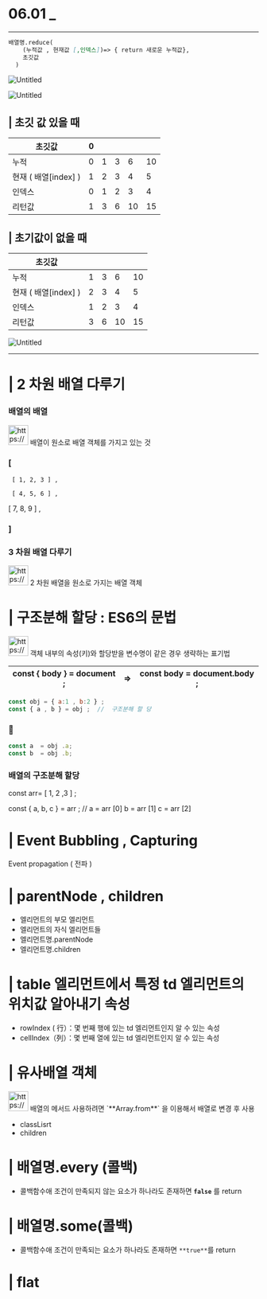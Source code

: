 # 06.01 _

---

```markdown
배열명.reduce( 
    (누적값 , 현재값 [,인덱스])=> { return 새로운 누적값},
    초깃값
  )
```

![Untitled](06%2001%20_%20947bcda6dd084e159f88f1ebdd2fba44/Untitled.png)

![Untitled](06%2001%20_%20947bcda6dd084e159f88f1ebdd2fba44/Untitled%201.png)

## |  초깃 값 있을 때

| 초깃값 | 0 |  |  |  |  |
| --- | --- | --- | --- | --- | --- |
| 누적 | 0 | 1 | 3 | 6 | 10 |
| 현재 ( 배열[index] ) | 1 | 2 | 3 | 4 | 5 |
| 인덱스 | 0 | 1 | 2 | 3 | 4 |
| 리턴값 | 1 | 3 | 6 | 10 | 15 |

## |  초기값이 없을 때

| 초깃값 |  |  |  |  |
| --- | --- | --- | --- | --- |
| 누적 | 1 | 3 | 6 | 10 |
| 현재 ( 배열[index] ) | 2 | 3 | 4 | 5 |
| 인덱스 | 1 | 2 | 3 | 4 |
| 리턴값 | 3 | 6 | 10 | 15 |

![Untitled](06%2001%20_%20947bcda6dd084e159f88f1ebdd2fba44/Untitled%202.png)

---

# |  2 차원 배열 다루기

### 배열의 배열

<aside>
<img src="https://www.notion.so/icons/exclamation-mark_pink.svg" alt="https://www.notion.so/icons/exclamation-mark_pink.svg" width="40px" /> 배열이 원소로 배열 객체를 가지고 있는 것

</aside>

### [

     [ 1, 2, 3 ] ,

     [ 4, 5, 6 ] ,

[ 7, 8, 9 ] ,

### ]

### 3 차원 배열 다루기

<aside>
<img src="https://www.notion.so/icons/exclamation-mark_pink.svg" alt="https://www.notion.so/icons/exclamation-mark_pink.svg" width="40px" /> 2 차원 배열을 원소로 가지는 배열 객체

</aside>

# |  구조분해 할당 : ES6의 문법

<aside>
<img src="https://www.notion.so/icons/exclamation-mark_pink.svg" alt="https://www.notion.so/icons/exclamation-mark_pink.svg" width="40px" /> 객체 내부의 속성(키)와  할당받을 변수명이 같은 경우 생략하는 표기법

</aside>

|              const { body } = document ; | ⇒ |               const  body  = document.body   ; |
| --- | --- | --- |

```jsx
const obj = { a:1 , b:2 } ;
const { a , b } = obj ;  //  구조분해 할 당
```

### 🔻

```jsx
const a  = obj .a;
const b  = obj .b;
```

### 배열의 구조분해 할당

const arr= [ 1, 2 ,3 ] ;

const  { a, b, c  } = arr ;     //   a  =  arr [0]      b  =  arr [1]    c  =  arr [2]

# |  Event Bubbling ,  Capturing

Event propagation ( 전파 )

# |  parentNode , children

- 엘리먼트의 부모 엘리먼트
- 엘리먼트의 자식 엘리먼트들
- 엘리먼트명.parentNode
- 엘리먼트명.children

# |  table 엘리먼트에서 특정 td 엘리먼트의 위치값 알아내기 속성

- rowIndex ( 行）：몇 번째 행에 있는 td 엘리먼트인지 알 수 있는 속성
- cellIndex（列）：몇 번째 열에 있는 td 엘리먼트인지 알 수 있는 속성

# |  유사배열 객체

<aside>
<img src="https://www.notion.so/icons/exclamation-mark_pink.svg" alt="https://www.notion.so/icons/exclamation-mark_pink.svg" width="40px" /> 배열의 메서드 사용하려면 `**Array.from**` 을 이용해서 배열로 변경 후 사용

</aside>

- classLisrt
- children

# |  배열명.every (콜백)

- 콜백함수애 조건이 만족되지 않는 요소가 하나라도 존재하면 **`false`** 를 return

# |  배열명.some(콜백)

- 콜백함수애 조건이 만족되는 요소가 하나라도 존재하면 `**true**`를 return

# |  flat